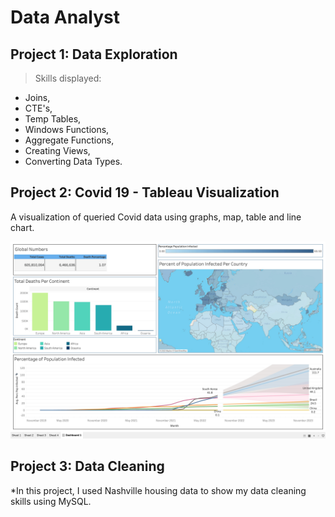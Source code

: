 # Data Analyst 

## Project 1: Data Exploration
>Skills displayed: 
- Joins, 
- CTE's, 
- Temp Tables, 
- Windows Functions, 
- Aggregate Functions, 
- Creating Views, 
- Converting Data Types.
  
  
## Project 2: Covid 19 - Tableau Visualization
A visualization of queried Covid data using graphs, map, table and line chart.

![](/Images/Tableau%20Project%20Image.jpg)

## Project 3: Data Cleaning
*In this project, I used Nashville housing data to show my data cleaning skills using MySQL.


